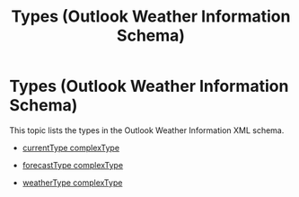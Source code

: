 ﻿---
title: Types (Outlook Weather Information Schema)
TOCTitle: Types
ms:assetid: 1120ad84-577f-6a72-cd3d-bb9bf3ffaa08
ms:mtpsurl: https://msdn.microsoft.com/en-us/library/JJ227503(v=office.15)
ms:contentKeyID: 48461608
ms.date: 07/24/2014
mtps_version: v=office.15
---

# Types (Outlook Weather Information Schema)

This topic lists the types in the Outlook Weather Information XML schema.

  - [currentType complexType](currenttype-complextype-outlook-weather-information-schema.md)

  - [forecastType complexType](forecasttype-complextype-outlook-weather-information-schema.md)

  - [weatherType complexType](weathertype-complextype-outlook-weather-information-schema.md)

